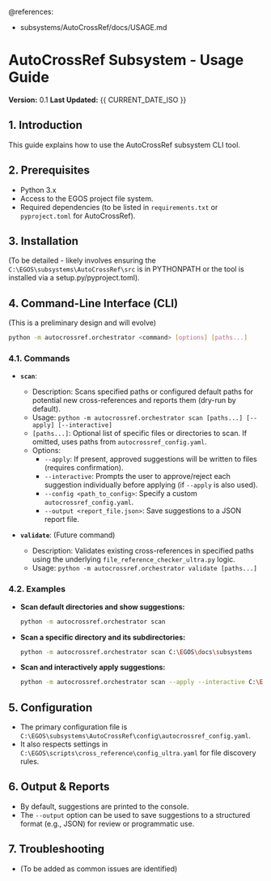 @references:
  - subsystems/AutoCrossRef/docs/USAGE.md

# AutoCrossRef Subsystem - Usage Guide

**Version:** 0.1
**Last Updated:** {{ CURRENT_DATE_ISO }}

## 1. Introduction

This guide explains how to use the AutoCrossRef subsystem CLI tool.

## 2. Prerequisites

- Python 3.x
- Access to the EGOS project file system.
- Required dependencies (to be listed in `requirements.txt` or `pyproject.toml` for AutoCrossRef).

## 3. Installation

(To be detailed - likely involves ensuring the `C:\EGOS\subsystems\AutoCrossRef\src` is in PYTHONPATH or the tool is installed via a setup.py/pyproject.toml).

## 4. Command-Line Interface (CLI)

(This is a preliminary design and will evolve)

```bash
python -m autocrossref.orchestrator <command> [options] [paths...]
```

### 4.1. Commands

- **`scan`**: 
  - Description: Scans specified paths or configured default paths for potential new cross-references and reports them (dry-run by default).
  - Usage: `python -m autocrossref.orchestrator scan [paths...] [--apply] [--interactive]`
  - `[paths...]`: Optional list of specific files or directories to scan. If omitted, uses paths from `autocrossref_config.yaml`.
  - Options:
    - `--apply`: If present, approved suggestions will be written to files (requires confirmation).
    - `--interactive`: Prompts the user to approve/reject each suggestion individually before applying (if `--apply` is also used).
    - `--config <path_to_config>`: Specify a custom `autocrossref_config.yaml`.
    - `--output <report_file.json>`: Save suggestions to a JSON report file.

- **`validate`**: (Future command)
  - Description: Validates existing cross-references in specified paths using the underlying `file_reference_checker_ultra.py` logic.
  - Usage: `python -m autocrossref.orchestrator validate [paths...]`

### 4.2. Examples

- **Scan default directories and show suggestions:**
  ```bash
  python -m autocrossref.orchestrator scan
  ```

- **Scan a specific directory and its subdirectories:**
  ```bash
  python -m autocrossref.orchestrator scan C:\EGOS\docs\subsystems
  ```

- **Scan and interactively apply suggestions:**
  ```bash
  python -m autocrossref.orchestrator scan --apply --interactive C:\EGOS\docs\guides
  ```

## 5. Configuration

- The primary configuration file is `C:\EGOS\subsystems\AutoCrossRef\config\autocrossref_config.yaml`.
- It also respects settings in `C:\EGOS\scripts\cross_reference\config_ultra.yaml` for file discovery rules.

## 6. Output & Reports

- By default, suggestions are printed to the console.
- The `--output` option can be used to save suggestions to a structured format (e.g., JSON) for review or programmatic use.

## 7. Troubleshooting

- (To be added as common issues are identified)